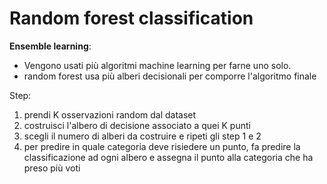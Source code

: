 # Random forest classification

**Ensemble learning**:

- Vengono usati più algoritmi machine learning per farne uno solo.
- random forest usa più alberi decisionali per comporre l'algoritmo finale

Step:

1. prendi K osservazioni random dal dataset
2. costruisci l'albero di decisione associato a quei K punti
3. scegli il numero di alberi da costruire e ripeti gli step 1 e 2
4. per predire in quale categoria deve risiedere un punto, fa predire la classificazione ad ogni albero e assegna il punto alla categoria che ha preso più voti
